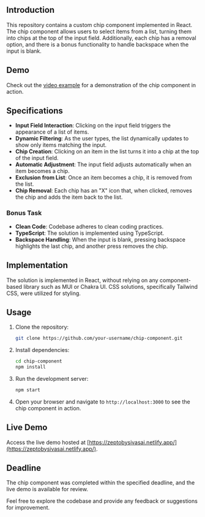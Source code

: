 
## Introduction

This repository contains a custom chip component implemented in React. The chip component allows users to select items from a list, turning them into chips at the top of the input field. Additionally, each chip has a removal option, and there is a bonus functionality to handle backspace when the input is blank.

## Demo

Check out the [video example](https://drive.google.com/file/d/1sy-YAhX1FYFImjLj1uXNilb7DHlbuveh/view?usp=sharing) for a demonstration of the chip component in action.

## Specifications

- **Input Field Interaction**: Clicking on the input field triggers the appearance of a list of items.
- **Dynamic Filtering**: As the user types, the list dynamically updates to show only items matching the input.
- **Chip Creation**: Clicking on an item in the list turns it into a chip at the top of the input field.
- **Automatic Adjustment**: The input field adjusts automatically when an item becomes a chip.
- **Exclusion from List**: Once an item becomes a chip, it is removed from the list.
- **Chip Removal**: Each chip has an "X" icon that, when clicked, removes the chip and adds the item back to the list.

### Bonus Task

- **Clean Code**: Codebase adheres to clean coding practices.
- **TypeScript**: The solution is implemented using TypeScript.
- **Backspace Handling**: When the input is blank, pressing backspace highlights the last chip, and another press removes the chip.

## Implementation

The solution is implemented in React, without relying on any component-based library such as MUI or Chakra UI. CSS solutions, specifically Tailwind CSS, were utilized for styling.

## Usage

1. Clone the repository:

   ```bash
   git clone https://github.com/your-username/chip-component.git
   ```

2. Install dependencies:

   ```bash
   cd chip-component
   npm install
   ```

3. Run the development server:

   ```bash
   npm start
   ```

4. Open your browser and navigate to `http://localhost:3000` to see the chip component in action.

## Live Demo

Access the live demo hosted at [https://zeptobysivasai.netlify.app/](https://zeptobysivasai.netlify.app/).

## Deadline

The chip component was completed within the specified deadline, and the live demo is available for review.

Feel free to explore the codebase and provide any feedback or suggestions for improvement.
